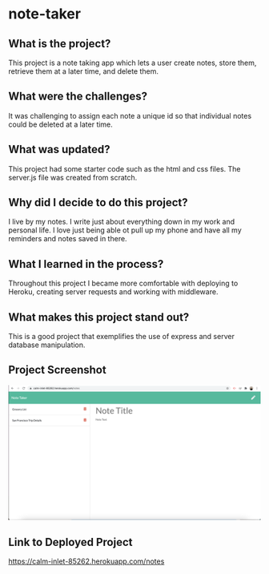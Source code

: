 # note-taker

## What is the project?

This project is a note taking app which lets a user create notes, store them, retrieve them at a later time, and delete them.

## What were the challenges?

It was challenging to assign each note a unique id so that individual notes could be deleted at a later time.

## What was updated?

This project had some starter code such as the html and css files. The server.js file was created from scratch.

## Why did I decide to do this project?

I live by my notes. I write just about everything down in my work and personal life. I love just being able ot pull up my phone and have all my reminders and notes saved in there.

## What I learned in the process?

Throughout this project I became more comfortable with deploying to Heroku, creating server requests and working with middleware.

## What makes this project stand out?

This is a good project that exemplifies the use of express and server database manipulation.

## Project Screenshot  

![Project Screenshot](public/assets/notes.png)
 
## Link to Deployed Project  

https://calm-inlet-85262.herokuapp.com/notes
